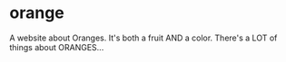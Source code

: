 # orange
A website about Oranges. It's both a fruit AND a color. There's a LOT of things about ORANGES...
